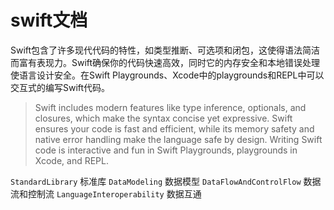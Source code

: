 # swift文档

Swift包含了许多现代代码的特性，如类型推断、可选项和闭包，这使得语法简洁而富有表现力。Swift确保你的代码快速高效，同时它的内存安全和本地错误处理使语言设计安全。在Swift Playgrounds、Xcode中的playgrounds和REPL中可以交互式的编写Swift代码。

> Swift includes modern features like type inference, optionals, and closures, which make the syntax concise yet expressive. Swift ensures your code is fast and efficient, while its memory safety and native error handling make the language safe by design. Writing Swift code is interactive and fun in Swift Playgrounds, playgrounds in Xcode, and REPL.

`StandardLibrary` 标准库
`DataModeling` 数据模型
`DataFlowAndControlFlow` 数据流和控制流
`LanguageInteroperability` 数据互通

